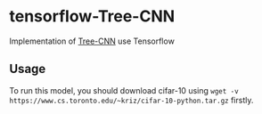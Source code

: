 # tensorflow-Tree-CNN

Implementation of [Tree-CNN](https://arxiv.org/abs/1802.05800?utm_content=buffer7895d&utm_medium=social&utm_source=twitter.com&utm_campaign=buffer) use Tensorflow

## Usage

To run this model, you should download cifar-10 using `wget -v https://www.cs.toronto.edu/~kriz/cifar-10-python.tar.gz` firstly.
